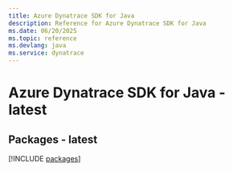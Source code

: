 ```yaml
---
title: Azure Dynatrace SDK for Java
description: Reference for Azure Dynatrace SDK for Java
ms.date: 06/20/2025
ms.topic: reference
ms.devlang: java
ms.service: dynatrace
---
```

# Azure Dynatrace SDK for Java - latest
## Packages - latest
[!INCLUDE [packages](dynatrace-index.md)]